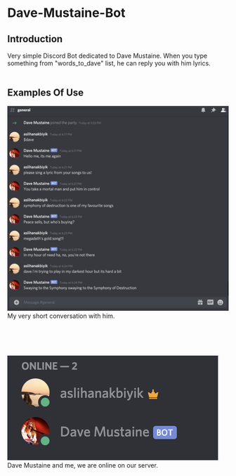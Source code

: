 # Dave-Mustaine-Bot

## Introduction
Very simple Discord Bot dedicated to Dave Mustaine. When you type something from "words_to_dave" list, he can reply you with him lyrics. <br /> <br /> 

## Examples Of Use

![chat screen](/images/chat.png)
My very short conversation with him. <br /> <br /> <br /> <br /> <br />

![onlines](/images/online.png)
Dave Mustaine and me, we are online on our server. <br /> <br />